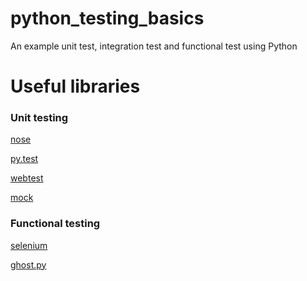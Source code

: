 python_testing_basics
=====================

An example unit test, integration test and functional test using Python


Useful libraries
================

### Unit testing

[nose](https://nose.readthedocs.org/en/latest/)

[py.test](http://pytest.org/latest/)

[webtest](http://webtest.readthedocs.org/en/latest/)

[mock](https://docs.python.org/3/library/unittest.mock.html)

### Functional testing

[selenium](http://www.seleniumhq.org/)

[ghost.py](http://jeanphix.me/Ghost.py/)

